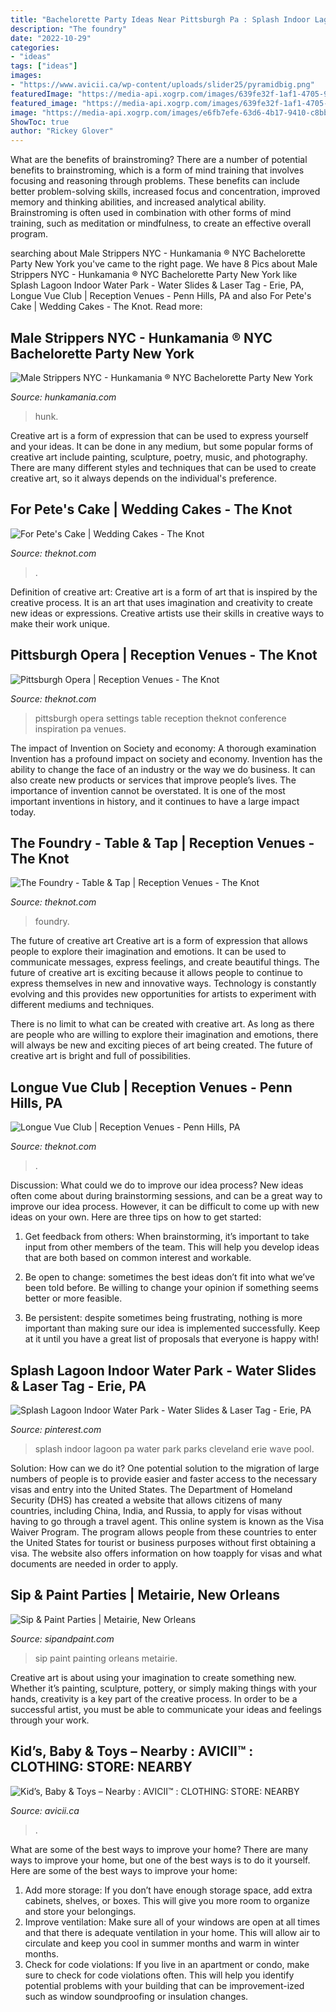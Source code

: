 ```yaml
---
title: "Bachelorette Party Ideas Near Pittsburgh Pa : Splash Indoor Lagoon Pa Water Park Parks Cleveland Erie Wave Pool"
description: "The foundry"
date: "2022-10-29"
categories:
- "ideas"
tags: ["ideas"]
images:
- "https://www.avicii.ca/wp-content/uploads/slider25/pyramidbig.png"
featuredImage: "https://media-api.xogrp.com/images/639fe32f-1af1-4705-9157-69dd9330b8bb~rs_360.480"
featured_image: "https://media-api.xogrp.com/images/639fe32f-1af1-4705-9157-69dd9330b8bb~rs_360.480"
image: "https://media-api.xogrp.com/images/e6fb7efe-63d6-4b17-9410-c8bb0adaff98~rs_720.480"
ShowToc: true
author: "Rickey Glover"
---
```



What are the benefits of brainstroming?
There are a number of potential benefits to brainstroming, which is a form of mind training that involves focusing and reasoning through problems. These benefits can include better problem-solving skills, increased focus and concentration, improved memory and thinking abilities, and increased analytical ability. Brainstroming is often used in combination with other forms of mind training, such as meditation or mindfulness, to create an effective overall program.

	

		
searching about Male Strippers NYC - Hunkamania ® NYC Bachelorette Party New York you've came to the right page. We have 8 Pics about Male Strippers NYC - Hunkamania ® NYC Bachelorette Party New York like Splash Lagoon Indoor Water Park - Water Slides &amp; Laser Tag - Erie, PA, Longue Vue Club | Reception Venues - Penn Hills, PA and also For Pete&#039;s Cake | Wedding Cakes - The Knot. Read more:
		
    
## Male Strippers NYC - Hunkamania ® NYC Bachelorette Party New York

<img loading=lazy src="https://hunkamania.com/images/male-strip-clubs-new-york-city-img2.jpg" onerror="this.onerror=null;this.src='https://tse2.mm.bing.net/th?id=OIP.i04lX1tmkZq60zD5KhRAhQHaEt&amp;pid=15.1';" alt="Male Strippers NYC - Hunkamania ® NYC Bachelorette Party New York">

_Source: hunkamania.com_

>hunk. 

	

Creative art is a form of expression that can be used to express yourself and your ideas. It can be done in any medium, but some popular forms of creative art include painting, sculpture, poetry, music, and photography. There are many different styles and techniques that can be used to create creative art, so it always depends on the individual's preference.

    
## For Pete&#039;s Cake | Wedding Cakes - The Knot

<img loading=lazy src="https://media-api.xogrp.com/images/639fe32f-1af1-4705-9157-69dd9330b8bb~rs_360.480" onerror="this.onerror=null;this.src='https://tse2.mm.bing.net/th?id=OIP.AKuotdV2DW0sLvakPBn8KQAAAA&amp;pid=15.1';" alt="For Pete&#039;s Cake | Wedding Cakes - The Knot">

_Source: theknot.com_

>. 

	

Definition of creative art:
Creative art is a form of art that is inspired by the creative process. It is an art that uses imagination and creativity to create new ideas or expressions. Creative artists use their skills in creative ways to make their work unique.

    
## Pittsburgh Opera | Reception Venues - The Knot

<img loading=lazy src="https://media-api.xogrp.com/images/35373b34-fe24-430a-b707-b3158a75fd0a~rs_360.480" onerror="this.onerror=null;this.src='https://tse4.mm.bing.net/th?id=OIP.Q4cYstT1dVBwWSBPOMDpsgAAAA&amp;pid=15.1';" alt="Pittsburgh Opera | Reception Venues - The Knot">

_Source: theknot.com_

>pittsburgh opera settings table reception theknot conference inspiration pa venues. 

	

The impact of Invention on Society and economy: A thorough examination
Invention has a profound impact on society and economy. Invention has the ability to change the face of an industry or the way we do business. It can also create new products or services that improve people’s lives. The importance of invention cannot be overstated. It is one of the most important inventions in history, and it continues to have a large impact today.

    
## The Foundry - Table &amp; Tap | Reception Venues - The Knot

<img loading=lazy src="https://media-api.xogrp.com/images/e6fb7efe-63d6-4b17-9410-c8bb0adaff98~rs_720.480" onerror="this.onerror=null;this.src='https://tse1.mm.bing.net/th?id=OIP.AnIJGdsB0nozm0tzE3RtsgHaE8&amp;pid=15.1';" alt="The Foundry - Table &amp; Tap | Reception Venues - The Knot">

_Source: theknot.com_

>foundry. 

	

The future of creative art
Creative art is a form of expression that allows people to explore their imagination and emotions. It can be used to communicate messages, express feelings, and create beautiful things.
The future of creative art is exciting because it allows people to continue to express themselves in new and innovative ways. Technology is constantly evolving and this provides new opportunities for artists to experiment with different mediums and techniques.

There is no limit to what can be created with creative art. As long as there are people who are willing to explore their imagination and emotions, there will always be new and exciting pieces of art being created. The future of creative art is bright and full of possibilities.

    
## Longue Vue Club | Reception Venues - Penn Hills, PA

<img loading=lazy src="https://media-api.xogrp.com/images/16c90b66-ddf0-4403-aacf-92ef7a28526f~rs_320.480" onerror="this.onerror=null;this.src='https://tse3.mm.bing.net/th?id=OIP.Ys4LGLhfBhg_fbLB6HB7EgAAAA&amp;pid=15.1';" alt="Longue Vue Club | Reception Venues - Penn Hills, PA">

_Source: theknot.com_

>. 

	

Discussion: What could we do to improve our idea process?
New ideas often come about during brainstorming sessions, and can be a great way to improve our idea process. However, it can be difficult to come up with new ideas on your own. Here are three tips on how to get started:
1. Get feedback from others: When brainstorming, it’s important to take input from other members of the team. This will help you develop ideas that are both based on common interest and workable.

2. Be open to change: sometimes the best ideas don’t fit into what we’ve been told before. Be willing to change your opinion if something seems better or more feasible.

3. Be persistent: despite sometimes being frustrating, nothing is more important than making sure our idea is implemented successfully. Keep at it until you have a great list of proposals that everyone is happy with!

    
## Splash Lagoon Indoor Water Park - Water Slides &amp; Laser Tag - Erie, PA

<img loading=lazy src="https://i.pinimg.com/originals/57/d5/a8/57d5a8a8a6e92af4a3e020b1330f30ac.jpg" onerror="this.onerror=null;this.src='https://tse2.mm.bing.net/th?id=OIP.E2Ezusd168r1Bpy7pqZQfAHaEH&amp;pid=15.1';" alt="Splash Lagoon Indoor Water Park - Water Slides &amp; Laser Tag - Erie, PA">

_Source: pinterest.com_

>splash indoor lagoon pa water park parks cleveland erie wave pool. 

	

Solution: How can we do it?
One potential solution to the migration of large numbers of people is to provide easier and faster access to the necessary visas and entry into the United States. The Department of Homeland Security (DHS) has created a website that allows citizens of many countries, including China, India, and Russia, to apply for visas without having to go through a travel agent. This online system is known as the Visa Waiver Program. The program allows people from these countries to enter the United States for tourist or business purposes without first obtaining a visa. The website also offers information on how toapply for visas and what documents are needed in order to apply.

    
## Sip &amp; Paint Parties | Metairie, New Orleans

<img loading=lazy src="http://www.sipandpaint.com/wp-content/uploads/3A.jpg" onerror="this.onerror=null;this.src='https://tse2.mm.bing.net/th?id=OIP.aBsSvBfKHHSAkIVOuf0UWQAAAA&amp;pid=15.1';" alt="Sip &amp; Paint Parties | Metairie, New Orleans">

_Source: sipandpaint.com_

>sip paint painting orleans metairie. 

	

Creative art is about using your imagination to create something new. Whether it’s painting, sculpture, pottery, or simply making things with your hands, creativity is a key part of the creative process. In order to be a successful artist, you must be able to communicate your ideas and feelings through your work.

    
## Kid’s, Baby &amp; Toys – Nearby : AVICII™ : CLOTHING: STORE: NEARBY

<img loading=lazy src="https://www.avicii.ca/wp-content/uploads/slider25/pyramidbig.png" onerror="this.onerror=null;this.src='https://tse4.mm.bing.net/th?id=OIP.xV9BA3YLmjhDx5CtAyVDGgAAAA&amp;pid=15.1';" alt="Kid’s, Baby &amp; Toys – Nearby : AVICII™ : CLOTHING: STORE: NEARBY">

_Source: avicii.ca_

>. 

	

What are some of the best ways to improve your home?
There are many ways to improve your home, but one of the best ways is to do it yourself. Here are some of the best ways to improve your home: 
1. Add more storage: If you don’t have enough storage space, add extra cabinets, shelves, or boxes. This will give you more room to organize and store your belongings. 
2. Improve ventilation: Make sure all of your windows are open at all times and that there is adequate ventilation in your home. This will allow air to circulate and keep you cool in summer months and warm in winter months. 
3. Check for code violations: If you live in an apartment or condo, make sure to check for code violations often. This will help you identify potential problems with your building that can be improvement-ized such as window soundproofing or insulation changes.

